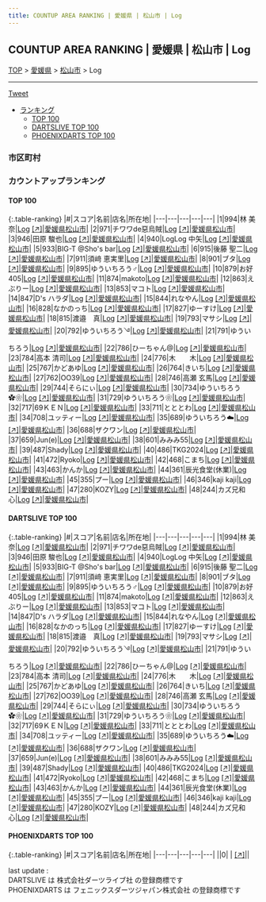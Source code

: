 ```yaml
---
title: COUNTUP AREA RANKING | 愛媛県 | 松山市 | Log
---
```

## COUNTUP AREA RANKING | 愛媛県 | 松山市 | Log

[TOP](/darts/rank/) > [愛媛県](/darts/rank/愛媛県/) > [松山市](/darts/rank/愛媛県/松山市/) > Log

___

<a href="https://twitter.com/share?ref_src=twsrc%5Etfw" data-text="COUNTUP AREA RANKING | 愛媛県松山市Log" class="twitter-share-button" data-hashtags="DARTSLIVE,PHOENIXDARTS,darts,ダーツ" data-show-count="false">Tweet</a>

* [ランキング](#カウントアップランキング)
    * [TOP 100](#top-100)
    * [DARTSLIVE TOP 100](#dartslive-top-100)
    * [PHOENIXDARTS TOP 100](#phoenixdarts-top-100)

### 市区町村

<ul>

</ul>

### カウントアップランキング

#### TOP 100



{:.table-ranking}
|#|スコア|名前|店名|所在地|
|---|---|---|---|---|
|1|994|<span class="rank-name-dl">林 美奈</span>|<a href="/darts/rank/shops/c2974b2649f978bd774c926eb736cb5a.html">Log</a> <a href="https://search.dartslive.com/jp/shop/c2974b2649f978bd774c926eb736cb5a">[↗]</a>|<a href="/darts/rank/愛媛県/松山市">愛媛県松山市</a>|
|2|971|<span class="rank-name-dl">チワワde惡烏賊</span>|<a href="/darts/rank/shops/c2974b2649f978bd774c926eb736cb5a.html">Log</a> <a href="https://search.dartslive.com/jp/shop/c2974b2649f978bd774c926eb736cb5a">[↗]</a>|<a href="/darts/rank/愛媛県/松山市">愛媛県松山市</a>|
|3|946|<span class="rank-name-dl">田原 駿也</span>|<a href="/darts/rank/shops/c2974b2649f978bd774c926eb736cb5a.html">Log</a> <a href="https://search.dartslive.com/jp/shop/c2974b2649f978bd774c926eb736cb5a">[↗]</a>|<a href="/darts/rank/愛媛県/松山市">愛媛県松山市</a>|
|4|940|<span class="rank-name-dl">LogLog 中矢</span>|<a href="/darts/rank/shops/c2974b2649f978bd774c926eb736cb5a.html">Log</a> <a href="https://search.dartslive.com/jp/shop/c2974b2649f978bd774c926eb736cb5a">[↗]</a>|<a href="/darts/rank/愛媛県/松山市">愛媛県松山市</a>|
|5|933|<span class="rank-name-dl">BIG-T @Sho&#x27;s bar</span>|<a href="/darts/rank/shops/c2974b2649f978bd774c926eb736cb5a.html">Log</a> <a href="https://search.dartslive.com/jp/shop/c2974b2649f978bd774c926eb736cb5a">[↗]</a>|<a href="/darts/rank/愛媛県/松山市">愛媛県松山市</a>|
|6|915|<span class="rank-name-dl">後藤 聖二</span>|<a href="/darts/rank/shops/c2974b2649f978bd774c926eb736cb5a.html">Log</a> <a href="https://search.dartslive.com/jp/shop/c2974b2649f978bd774c926eb736cb5a">[↗]</a>|<a href="/darts/rank/愛媛県/松山市">愛媛県松山市</a>|
|7|911|<span class="rank-name-dl">須﨑 恵実里</span>|<a href="/darts/rank/shops/c2974b2649f978bd774c926eb736cb5a.html">Log</a> <a href="https://search.dartslive.com/jp/shop/c2974b2649f978bd774c926eb736cb5a">[↗]</a>|<a href="/darts/rank/愛媛県/松山市">愛媛県松山市</a>|
|8|901|<span class="rank-name-dl">ブタ</span>|<a href="/darts/rank/shops/c2974b2649f978bd774c926eb736cb5a.html">Log</a> <a href="https://search.dartslive.com/jp/shop/c2974b2649f978bd774c926eb736cb5a">[↗]</a>|<a href="/darts/rank/愛媛県/松山市">愛媛県松山市</a>|
|9|895|<span class="rank-name-dl">ゆういちろう♂</span>|<a href="/darts/rank/shops/c2974b2649f978bd774c926eb736cb5a.html">Log</a> <a href="https://search.dartslive.com/jp/shop/c2974b2649f978bd774c926eb736cb5a">[↗]</a>|<a href="/darts/rank/愛媛県/松山市">愛媛県松山市</a>|
|10|879|<span class="rank-name-dl">お好405</span>|<a href="/darts/rank/shops/c2974b2649f978bd774c926eb736cb5a.html">Log</a> <a href="https://search.dartslive.com/jp/shop/c2974b2649f978bd774c926eb736cb5a">[↗]</a>|<a href="/darts/rank/愛媛県/松山市">愛媛県松山市</a>|
|11|874|<span class="rank-name-dl">makoto</span>|<a href="/darts/rank/shops/c2974b2649f978bd774c926eb736cb5a.html">Log</a> <a href="https://search.dartslive.com/jp/shop/c2974b2649f978bd774c926eb736cb5a">[↗]</a>|<a href="/darts/rank/愛媛県/松山市">愛媛県松山市</a>|
|12|863|<span class="rank-name-dl">えぶりー</span>|<a href="/darts/rank/shops/c2974b2649f978bd774c926eb736cb5a.html">Log</a> <a href="https://search.dartslive.com/jp/shop/c2974b2649f978bd774c926eb736cb5a">[↗]</a>|<a href="/darts/rank/愛媛県/松山市">愛媛県松山市</a>|
|13|853|<span class="rank-name-dl">マコト</span>|<a href="/darts/rank/shops/c2974b2649f978bd774c926eb736cb5a.html">Log</a> <a href="https://search.dartslive.com/jp/shop/c2974b2649f978bd774c926eb736cb5a">[↗]</a>|<a href="/darts/rank/愛媛県/松山市">愛媛県松山市</a>|
|14|847|<span class="rank-name-dl">D&#x27;s ハラダ</span>|<a href="/darts/rank/shops/c2974b2649f978bd774c926eb736cb5a.html">Log</a> <a href="https://search.dartslive.com/jp/shop/c2974b2649f978bd774c926eb736cb5a">[↗]</a>|<a href="/darts/rank/愛媛県/松山市">愛媛県松山市</a>|
|15|844|<span class="rank-name-dl">れなやん</span>|<a href="/darts/rank/shops/c2974b2649f978bd774c926eb736cb5a.html">Log</a> <a href="https://search.dartslive.com/jp/shop/c2974b2649f978bd774c926eb736cb5a">[↗]</a>|<a href="/darts/rank/愛媛県/松山市">愛媛県松山市</a>|
|16|828|<span class="rank-name-dl">なかのっち</span>|<a href="/darts/rank/shops/c2974b2649f978bd774c926eb736cb5a.html">Log</a> <a href="https://search.dartslive.com/jp/shop/c2974b2649f978bd774c926eb736cb5a">[↗]</a>|<a href="/darts/rank/愛媛県/松山市">愛媛県松山市</a>|
|17|827|<span class="rank-name-dl">ゆーすけ</span>|<a href="/darts/rank/shops/c2974b2649f978bd774c926eb736cb5a.html">Log</a> <a href="https://search.dartslive.com/jp/shop/c2974b2649f978bd774c926eb736cb5a">[↗]</a>|<a href="/darts/rank/愛媛県/松山市">愛媛県松山市</a>|
|18|815|<span class="rank-name-dl">渡邉　真</span>|<a href="/darts/rank/shops/c2974b2649f978bd774c926eb736cb5a.html">Log</a> <a href="https://search.dartslive.com/jp/shop/c2974b2649f978bd774c926eb736cb5a">[↗]</a>|<a href="/darts/rank/愛媛県/松山市">愛媛県松山市</a>|
|19|793|<span class="rank-name-dl">マサシ</span>|<a href="/darts/rank/shops/c2974b2649f978bd774c926eb736cb5a.html">Log</a> <a href="https://search.dartslive.com/jp/shop/c2974b2649f978bd774c926eb736cb5a">[↗]</a>|<a href="/darts/rank/愛媛県/松山市">愛媛県松山市</a>|
|20|792|<span class="rank-name-dl">ゆういちろう࿓</span>|<a href="/darts/rank/shops/c2974b2649f978bd774c926eb736cb5a.html">Log</a> <a href="https://search.dartslive.com/jp/shop/c2974b2649f978bd774c926eb736cb5a">[↗]</a>|<a href="/darts/rank/愛媛県/松山市">愛媛県松山市</a>|
|21|791|<span class="rank-name-dl">ゆういちろう</span>|<a href="/darts/rank/shops/c2974b2649f978bd774c926eb736cb5a.html">Log</a> <a href="https://search.dartslive.com/jp/shop/c2974b2649f978bd774c926eb736cb5a">[↗]</a>|<a href="/darts/rank/愛媛県/松山市">愛媛県松山市</a>|
|22|786|<span class="rank-name-dl">ひーちゃん@</span>|<a href="/darts/rank/shops/c2974b2649f978bd774c926eb736cb5a.html">Log</a> <a href="https://search.dartslive.com/jp/shop/c2974b2649f978bd774c926eb736cb5a">[↗]</a>|<a href="/darts/rank/愛媛県/松山市">愛媛県松山市</a>|
|23|784|<span class="rank-name-dl">高本 清司</span>|<a href="/darts/rank/shops/c2974b2649f978bd774c926eb736cb5a.html">Log</a> <a href="https://search.dartslive.com/jp/shop/c2974b2649f978bd774c926eb736cb5a">[↗]</a>|<a href="/darts/rank/愛媛県/松山市">愛媛県松山市</a>|
|24|776|<span class="rank-name-dl">木　　木</span>|<a href="/darts/rank/shops/c2974b2649f978bd774c926eb736cb5a.html">Log</a> <a href="https://search.dartslive.com/jp/shop/c2974b2649f978bd774c926eb736cb5a">[↗]</a>|<a href="/darts/rank/愛媛県/松山市">愛媛県松山市</a>|
|25|767|<span class="rank-name-dl">かどあゆ</span>|<a href="/darts/rank/shops/c2974b2649f978bd774c926eb736cb5a.html">Log</a> <a href="https://search.dartslive.com/jp/shop/c2974b2649f978bd774c926eb736cb5a">[↗]</a>|<a href="/darts/rank/愛媛県/松山市">愛媛県松山市</a>|
|26|764|<span class="rank-name-dl">きいち</span>|<a href="/darts/rank/shops/c2974b2649f978bd774c926eb736cb5a.html">Log</a> <a href="https://search.dartslive.com/jp/shop/c2974b2649f978bd774c926eb736cb5a">[↗]</a>|<a href="/darts/rank/愛媛県/松山市">愛媛県松山市</a>|
|27|762|<span class="rank-name-dl">OO39</span>|<a href="/darts/rank/shops/c2974b2649f978bd774c926eb736cb5a.html">Log</a> <a href="https://search.dartslive.com/jp/shop/c2974b2649f978bd774c926eb736cb5a">[↗]</a>|<a href="/darts/rank/愛媛県/松山市">愛媛県松山市</a>|
|28|746|<span class="rank-name-dl">高瀬 玄馬</span>|<a href="/darts/rank/shops/c2974b2649f978bd774c926eb736cb5a.html">Log</a> <a href="https://search.dartslive.com/jp/shop/c2974b2649f978bd774c926eb736cb5a">[↗]</a>|<a href="/darts/rank/愛媛県/松山市">愛媛県松山市</a>|
|29|744|<span class="rank-name-dl">そらにぃ</span>|<a href="/darts/rank/shops/c2974b2649f978bd774c926eb736cb5a.html">Log</a> <a href="https://search.dartslive.com/jp/shop/c2974b2649f978bd774c926eb736cb5a">[↗]</a>|<a href="/darts/rank/愛媛県/松山市">愛媛県松山市</a>|
|30|734|<span class="rank-name-dl">ゆういちろう✿❀</span>|<a href="/darts/rank/shops/c2974b2649f978bd774c926eb736cb5a.html">Log</a> <a href="https://search.dartslive.com/jp/shop/c2974b2649f978bd774c926eb736cb5a">[↗]</a>|<a href="/darts/rank/愛媛県/松山市">愛媛県松山市</a>|
|31|729|<span class="rank-name-dl">ゆういちろう❀</span>|<a href="/darts/rank/shops/c2974b2649f978bd774c926eb736cb5a.html">Log</a> <a href="https://search.dartslive.com/jp/shop/c2974b2649f978bd774c926eb736cb5a">[↗]</a>|<a href="/darts/rank/愛媛県/松山市">愛媛県松山市</a>|
|32|717|<span class="rank-name-dl">69ＫＥＮ</span>|<a href="/darts/rank/shops/c2974b2649f978bd774c926eb736cb5a.html">Log</a> <a href="https://search.dartslive.com/jp/shop/c2974b2649f978bd774c926eb736cb5a">[↗]</a>|<a href="/darts/rank/愛媛県/松山市">愛媛県松山市</a>|
|33|711|<span class="rank-name-dl">とととわ</span>|<a href="/darts/rank/shops/c2974b2649f978bd774c926eb736cb5a.html">Log</a> <a href="https://search.dartslive.com/jp/shop/c2974b2649f978bd774c926eb736cb5a">[↗]</a>|<a href="/darts/rank/愛媛県/松山市">愛媛県松山市</a>|
|34|708|<span class="rank-name-dl">ユッティー</span>|<a href="/darts/rank/shops/c2974b2649f978bd774c926eb736cb5a.html">Log</a> <a href="https://search.dartslive.com/jp/shop/c2974b2649f978bd774c926eb736cb5a">[↗]</a>|<a href="/darts/rank/愛媛県/松山市">愛媛県松山市</a>|
|35|689|<span class="rank-name-dl">ゆういちろう☁️</span>|<a href="/darts/rank/shops/c2974b2649f978bd774c926eb736cb5a.html">Log</a> <a href="https://search.dartslive.com/jp/shop/c2974b2649f978bd774c926eb736cb5a">[↗]</a>|<a href="/darts/rank/愛媛県/松山市">愛媛県松山市</a>|
|36|688|<span class="rank-name-dl">ザクワン</span>|<a href="/darts/rank/shops/c2974b2649f978bd774c926eb736cb5a.html">Log</a> <a href="https://search.dartslive.com/jp/shop/c2974b2649f978bd774c926eb736cb5a">[↗]</a>|<a href="/darts/rank/愛媛県/松山市">愛媛県松山市</a>|
|37|659|<span class="rank-name-dl">Jun(e)</span>|<a href="/darts/rank/shops/c2974b2649f978bd774c926eb736cb5a.html">Log</a> <a href="https://search.dartslive.com/jp/shop/c2974b2649f978bd774c926eb736cb5a">[↗]</a>|<a href="/darts/rank/愛媛県/松山市">愛媛県松山市</a>|
|38|601|<span class="rank-name-dl">みみみ55</span>|<a href="/darts/rank/shops/c2974b2649f978bd774c926eb736cb5a.html">Log</a> <a href="https://search.dartslive.com/jp/shop/c2974b2649f978bd774c926eb736cb5a">[↗]</a>|<a href="/darts/rank/愛媛県/松山市">愛媛県松山市</a>|
|39|487|<span class="rank-name-dl">Shady</span>|<a href="/darts/rank/shops/c2974b2649f978bd774c926eb736cb5a.html">Log</a> <a href="https://search.dartslive.com/jp/shop/c2974b2649f978bd774c926eb736cb5a">[↗]</a>|<a href="/darts/rank/愛媛県/松山市">愛媛県松山市</a>|
|40|486|<span class="rank-name-dl">TKG2024</span>|<a href="/darts/rank/shops/c2974b2649f978bd774c926eb736cb5a.html">Log</a> <a href="https://search.dartslive.com/jp/shop/c2974b2649f978bd774c926eb736cb5a">[↗]</a>|<a href="/darts/rank/愛媛県/松山市">愛媛県松山市</a>|
|41|472|<span class="rank-name-dl">Ryoko</span>|<a href="/darts/rank/shops/c2974b2649f978bd774c926eb736cb5a.html">Log</a> <a href="https://search.dartslive.com/jp/shop/c2974b2649f978bd774c926eb736cb5a">[↗]</a>|<a href="/darts/rank/愛媛県/松山市">愛媛県松山市</a>|
|42|468|<span class="rank-name-dl">こまち</span>|<a href="/darts/rank/shops/c2974b2649f978bd774c926eb736cb5a.html">Log</a> <a href="https://search.dartslive.com/jp/shop/c2974b2649f978bd774c926eb736cb5a">[↗]</a>|<a href="/darts/rank/愛媛県/松山市">愛媛県松山市</a>|
|43|463|<span class="rank-name-dl">かんか</span>|<a href="/darts/rank/shops/c2974b2649f978bd774c926eb736cb5a.html">Log</a> <a href="https://search.dartslive.com/jp/shop/c2974b2649f978bd774c926eb736cb5a">[↗]</a>|<a href="/darts/rank/愛媛県/松山市">愛媛県松山市</a>|
|44|361|<span class="rank-name-dl">辰光食堂(休業)</span>|<a href="/darts/rank/shops/c2974b2649f978bd774c926eb736cb5a.html">Log</a> <a href="https://search.dartslive.com/jp/shop/c2974b2649f978bd774c926eb736cb5a">[↗]</a>|<a href="/darts/rank/愛媛県/松山市">愛媛県松山市</a>|
|45|355|<span class="rank-name-dl">プー</span>|<a href="/darts/rank/shops/c2974b2649f978bd774c926eb736cb5a.html">Log</a> <a href="https://search.dartslive.com/jp/shop/c2974b2649f978bd774c926eb736cb5a">[↗]</a>|<a href="/darts/rank/愛媛県/松山市">愛媛県松山市</a>|
|46|346|<span class="rank-name-dl">kaji kaji</span>|<a href="/darts/rank/shops/c2974b2649f978bd774c926eb736cb5a.html">Log</a> <a href="https://search.dartslive.com/jp/shop/c2974b2649f978bd774c926eb736cb5a">[↗]</a>|<a href="/darts/rank/愛媛県/松山市">愛媛県松山市</a>|
|47|280|<span class="rank-name-dl">KOZY</span>|<a href="/darts/rank/shops/c2974b2649f978bd774c926eb736cb5a.html">Log</a> <a href="https://search.dartslive.com/jp/shop/c2974b2649f978bd774c926eb736cb5a">[↗]</a>|<a href="/darts/rank/愛媛県/松山市">愛媛県松山市</a>|
|48|244|<span class="rank-name-dl">カズ兄和心</span>|<a href="/darts/rank/shops/c2974b2649f978bd774c926eb736cb5a.html">Log</a> <a href="https://search.dartslive.com/jp/shop/c2974b2649f978bd774c926eb736cb5a">[↗]</a>|<a href="/darts/rank/愛媛県/松山市">愛媛県松山市</a>|


#### DARTSLIVE TOP 100



{:.table-ranking}
|#|スコア|名前|店名|所在地|
|---|---|---|---|---|
|1|994|<span class="rank-name-dl">林 美奈</span>|<a href="/darts/rank/shops/c2974b2649f978bd774c926eb736cb5a.html">Log</a> <a href="https://search.dartslive.com/jp/shop/c2974b2649f978bd774c926eb736cb5a">[↗]</a>|<a href="/darts/rank/愛媛県/松山市">愛媛県松山市</a>|
|2|971|<span class="rank-name-dl">チワワde惡烏賊</span>|<a href="/darts/rank/shops/c2974b2649f978bd774c926eb736cb5a.html">Log</a> <a href="https://search.dartslive.com/jp/shop/c2974b2649f978bd774c926eb736cb5a">[↗]</a>|<a href="/darts/rank/愛媛県/松山市">愛媛県松山市</a>|
|3|946|<span class="rank-name-dl">田原 駿也</span>|<a href="/darts/rank/shops/c2974b2649f978bd774c926eb736cb5a.html">Log</a> <a href="https://search.dartslive.com/jp/shop/c2974b2649f978bd774c926eb736cb5a">[↗]</a>|<a href="/darts/rank/愛媛県/松山市">愛媛県松山市</a>|
|4|940|<span class="rank-name-dl">LogLog 中矢</span>|<a href="/darts/rank/shops/c2974b2649f978bd774c926eb736cb5a.html">Log</a> <a href="https://search.dartslive.com/jp/shop/c2974b2649f978bd774c926eb736cb5a">[↗]</a>|<a href="/darts/rank/愛媛県/松山市">愛媛県松山市</a>|
|5|933|<span class="rank-name-dl">BIG-T @Sho&#x27;s bar</span>|<a href="/darts/rank/shops/c2974b2649f978bd774c926eb736cb5a.html">Log</a> <a href="https://search.dartslive.com/jp/shop/c2974b2649f978bd774c926eb736cb5a">[↗]</a>|<a href="/darts/rank/愛媛県/松山市">愛媛県松山市</a>|
|6|915|<span class="rank-name-dl">後藤 聖二</span>|<a href="/darts/rank/shops/c2974b2649f978bd774c926eb736cb5a.html">Log</a> <a href="https://search.dartslive.com/jp/shop/c2974b2649f978bd774c926eb736cb5a">[↗]</a>|<a href="/darts/rank/愛媛県/松山市">愛媛県松山市</a>|
|7|911|<span class="rank-name-dl">須﨑 恵実里</span>|<a href="/darts/rank/shops/c2974b2649f978bd774c926eb736cb5a.html">Log</a> <a href="https://search.dartslive.com/jp/shop/c2974b2649f978bd774c926eb736cb5a">[↗]</a>|<a href="/darts/rank/愛媛県/松山市">愛媛県松山市</a>|
|8|901|<span class="rank-name-dl">ブタ</span>|<a href="/darts/rank/shops/c2974b2649f978bd774c926eb736cb5a.html">Log</a> <a href="https://search.dartslive.com/jp/shop/c2974b2649f978bd774c926eb736cb5a">[↗]</a>|<a href="/darts/rank/愛媛県/松山市">愛媛県松山市</a>|
|9|895|<span class="rank-name-dl">ゆういちろう♂</span>|<a href="/darts/rank/shops/c2974b2649f978bd774c926eb736cb5a.html">Log</a> <a href="https://search.dartslive.com/jp/shop/c2974b2649f978bd774c926eb736cb5a">[↗]</a>|<a href="/darts/rank/愛媛県/松山市">愛媛県松山市</a>|
|10|879|<span class="rank-name-dl">お好405</span>|<a href="/darts/rank/shops/c2974b2649f978bd774c926eb736cb5a.html">Log</a> <a href="https://search.dartslive.com/jp/shop/c2974b2649f978bd774c926eb736cb5a">[↗]</a>|<a href="/darts/rank/愛媛県/松山市">愛媛県松山市</a>|
|11|874|<span class="rank-name-dl">makoto</span>|<a href="/darts/rank/shops/c2974b2649f978bd774c926eb736cb5a.html">Log</a> <a href="https://search.dartslive.com/jp/shop/c2974b2649f978bd774c926eb736cb5a">[↗]</a>|<a href="/darts/rank/愛媛県/松山市">愛媛県松山市</a>|
|12|863|<span class="rank-name-dl">えぶりー</span>|<a href="/darts/rank/shops/c2974b2649f978bd774c926eb736cb5a.html">Log</a> <a href="https://search.dartslive.com/jp/shop/c2974b2649f978bd774c926eb736cb5a">[↗]</a>|<a href="/darts/rank/愛媛県/松山市">愛媛県松山市</a>|
|13|853|<span class="rank-name-dl">マコト</span>|<a href="/darts/rank/shops/c2974b2649f978bd774c926eb736cb5a.html">Log</a> <a href="https://search.dartslive.com/jp/shop/c2974b2649f978bd774c926eb736cb5a">[↗]</a>|<a href="/darts/rank/愛媛県/松山市">愛媛県松山市</a>|
|14|847|<span class="rank-name-dl">D&#x27;s ハラダ</span>|<a href="/darts/rank/shops/c2974b2649f978bd774c926eb736cb5a.html">Log</a> <a href="https://search.dartslive.com/jp/shop/c2974b2649f978bd774c926eb736cb5a">[↗]</a>|<a href="/darts/rank/愛媛県/松山市">愛媛県松山市</a>|
|15|844|<span class="rank-name-dl">れなやん</span>|<a href="/darts/rank/shops/c2974b2649f978bd774c926eb736cb5a.html">Log</a> <a href="https://search.dartslive.com/jp/shop/c2974b2649f978bd774c926eb736cb5a">[↗]</a>|<a href="/darts/rank/愛媛県/松山市">愛媛県松山市</a>|
|16|828|<span class="rank-name-dl">なかのっち</span>|<a href="/darts/rank/shops/c2974b2649f978bd774c926eb736cb5a.html">Log</a> <a href="https://search.dartslive.com/jp/shop/c2974b2649f978bd774c926eb736cb5a">[↗]</a>|<a href="/darts/rank/愛媛県/松山市">愛媛県松山市</a>|
|17|827|<span class="rank-name-dl">ゆーすけ</span>|<a href="/darts/rank/shops/c2974b2649f978bd774c926eb736cb5a.html">Log</a> <a href="https://search.dartslive.com/jp/shop/c2974b2649f978bd774c926eb736cb5a">[↗]</a>|<a href="/darts/rank/愛媛県/松山市">愛媛県松山市</a>|
|18|815|<span class="rank-name-dl">渡邉　真</span>|<a href="/darts/rank/shops/c2974b2649f978bd774c926eb736cb5a.html">Log</a> <a href="https://search.dartslive.com/jp/shop/c2974b2649f978bd774c926eb736cb5a">[↗]</a>|<a href="/darts/rank/愛媛県/松山市">愛媛県松山市</a>|
|19|793|<span class="rank-name-dl">マサシ</span>|<a href="/darts/rank/shops/c2974b2649f978bd774c926eb736cb5a.html">Log</a> <a href="https://search.dartslive.com/jp/shop/c2974b2649f978bd774c926eb736cb5a">[↗]</a>|<a href="/darts/rank/愛媛県/松山市">愛媛県松山市</a>|
|20|792|<span class="rank-name-dl">ゆういちろう࿓</span>|<a href="/darts/rank/shops/c2974b2649f978bd774c926eb736cb5a.html">Log</a> <a href="https://search.dartslive.com/jp/shop/c2974b2649f978bd774c926eb736cb5a">[↗]</a>|<a href="/darts/rank/愛媛県/松山市">愛媛県松山市</a>|
|21|791|<span class="rank-name-dl">ゆういちろう</span>|<a href="/darts/rank/shops/c2974b2649f978bd774c926eb736cb5a.html">Log</a> <a href="https://search.dartslive.com/jp/shop/c2974b2649f978bd774c926eb736cb5a">[↗]</a>|<a href="/darts/rank/愛媛県/松山市">愛媛県松山市</a>|
|22|786|<span class="rank-name-dl">ひーちゃん@</span>|<a href="/darts/rank/shops/c2974b2649f978bd774c926eb736cb5a.html">Log</a> <a href="https://search.dartslive.com/jp/shop/c2974b2649f978bd774c926eb736cb5a">[↗]</a>|<a href="/darts/rank/愛媛県/松山市">愛媛県松山市</a>|
|23|784|<span class="rank-name-dl">高本 清司</span>|<a href="/darts/rank/shops/c2974b2649f978bd774c926eb736cb5a.html">Log</a> <a href="https://search.dartslive.com/jp/shop/c2974b2649f978bd774c926eb736cb5a">[↗]</a>|<a href="/darts/rank/愛媛県/松山市">愛媛県松山市</a>|
|24|776|<span class="rank-name-dl">木　　木</span>|<a href="/darts/rank/shops/c2974b2649f978bd774c926eb736cb5a.html">Log</a> <a href="https://search.dartslive.com/jp/shop/c2974b2649f978bd774c926eb736cb5a">[↗]</a>|<a href="/darts/rank/愛媛県/松山市">愛媛県松山市</a>|
|25|767|<span class="rank-name-dl">かどあゆ</span>|<a href="/darts/rank/shops/c2974b2649f978bd774c926eb736cb5a.html">Log</a> <a href="https://search.dartslive.com/jp/shop/c2974b2649f978bd774c926eb736cb5a">[↗]</a>|<a href="/darts/rank/愛媛県/松山市">愛媛県松山市</a>|
|26|764|<span class="rank-name-dl">きいち</span>|<a href="/darts/rank/shops/c2974b2649f978bd774c926eb736cb5a.html">Log</a> <a href="https://search.dartslive.com/jp/shop/c2974b2649f978bd774c926eb736cb5a">[↗]</a>|<a href="/darts/rank/愛媛県/松山市">愛媛県松山市</a>|
|27|762|<span class="rank-name-dl">OO39</span>|<a href="/darts/rank/shops/c2974b2649f978bd774c926eb736cb5a.html">Log</a> <a href="https://search.dartslive.com/jp/shop/c2974b2649f978bd774c926eb736cb5a">[↗]</a>|<a href="/darts/rank/愛媛県/松山市">愛媛県松山市</a>|
|28|746|<span class="rank-name-dl">高瀬 玄馬</span>|<a href="/darts/rank/shops/c2974b2649f978bd774c926eb736cb5a.html">Log</a> <a href="https://search.dartslive.com/jp/shop/c2974b2649f978bd774c926eb736cb5a">[↗]</a>|<a href="/darts/rank/愛媛県/松山市">愛媛県松山市</a>|
|29|744|<span class="rank-name-dl">そらにぃ</span>|<a href="/darts/rank/shops/c2974b2649f978bd774c926eb736cb5a.html">Log</a> <a href="https://search.dartslive.com/jp/shop/c2974b2649f978bd774c926eb736cb5a">[↗]</a>|<a href="/darts/rank/愛媛県/松山市">愛媛県松山市</a>|
|30|734|<span class="rank-name-dl">ゆういちろう✿❀</span>|<a href="/darts/rank/shops/c2974b2649f978bd774c926eb736cb5a.html">Log</a> <a href="https://search.dartslive.com/jp/shop/c2974b2649f978bd774c926eb736cb5a">[↗]</a>|<a href="/darts/rank/愛媛県/松山市">愛媛県松山市</a>|
|31|729|<span class="rank-name-dl">ゆういちろう❀</span>|<a href="/darts/rank/shops/c2974b2649f978bd774c926eb736cb5a.html">Log</a> <a href="https://search.dartslive.com/jp/shop/c2974b2649f978bd774c926eb736cb5a">[↗]</a>|<a href="/darts/rank/愛媛県/松山市">愛媛県松山市</a>|
|32|717|<span class="rank-name-dl">69ＫＥＮ</span>|<a href="/darts/rank/shops/c2974b2649f978bd774c926eb736cb5a.html">Log</a> <a href="https://search.dartslive.com/jp/shop/c2974b2649f978bd774c926eb736cb5a">[↗]</a>|<a href="/darts/rank/愛媛県/松山市">愛媛県松山市</a>|
|33|711|<span class="rank-name-dl">とととわ</span>|<a href="/darts/rank/shops/c2974b2649f978bd774c926eb736cb5a.html">Log</a> <a href="https://search.dartslive.com/jp/shop/c2974b2649f978bd774c926eb736cb5a">[↗]</a>|<a href="/darts/rank/愛媛県/松山市">愛媛県松山市</a>|
|34|708|<span class="rank-name-dl">ユッティー</span>|<a href="/darts/rank/shops/c2974b2649f978bd774c926eb736cb5a.html">Log</a> <a href="https://search.dartslive.com/jp/shop/c2974b2649f978bd774c926eb736cb5a">[↗]</a>|<a href="/darts/rank/愛媛県/松山市">愛媛県松山市</a>|
|35|689|<span class="rank-name-dl">ゆういちろう☁️</span>|<a href="/darts/rank/shops/c2974b2649f978bd774c926eb736cb5a.html">Log</a> <a href="https://search.dartslive.com/jp/shop/c2974b2649f978bd774c926eb736cb5a">[↗]</a>|<a href="/darts/rank/愛媛県/松山市">愛媛県松山市</a>|
|36|688|<span class="rank-name-dl">ザクワン</span>|<a href="/darts/rank/shops/c2974b2649f978bd774c926eb736cb5a.html">Log</a> <a href="https://search.dartslive.com/jp/shop/c2974b2649f978bd774c926eb736cb5a">[↗]</a>|<a href="/darts/rank/愛媛県/松山市">愛媛県松山市</a>|
|37|659|<span class="rank-name-dl">Jun(e)</span>|<a href="/darts/rank/shops/c2974b2649f978bd774c926eb736cb5a.html">Log</a> <a href="https://search.dartslive.com/jp/shop/c2974b2649f978bd774c926eb736cb5a">[↗]</a>|<a href="/darts/rank/愛媛県/松山市">愛媛県松山市</a>|
|38|601|<span class="rank-name-dl">みみみ55</span>|<a href="/darts/rank/shops/c2974b2649f978bd774c926eb736cb5a.html">Log</a> <a href="https://search.dartslive.com/jp/shop/c2974b2649f978bd774c926eb736cb5a">[↗]</a>|<a href="/darts/rank/愛媛県/松山市">愛媛県松山市</a>|
|39|487|<span class="rank-name-dl">Shady</span>|<a href="/darts/rank/shops/c2974b2649f978bd774c926eb736cb5a.html">Log</a> <a href="https://search.dartslive.com/jp/shop/c2974b2649f978bd774c926eb736cb5a">[↗]</a>|<a href="/darts/rank/愛媛県/松山市">愛媛県松山市</a>|
|40|486|<span class="rank-name-dl">TKG2024</span>|<a href="/darts/rank/shops/c2974b2649f978bd774c926eb736cb5a.html">Log</a> <a href="https://search.dartslive.com/jp/shop/c2974b2649f978bd774c926eb736cb5a">[↗]</a>|<a href="/darts/rank/愛媛県/松山市">愛媛県松山市</a>|
|41|472|<span class="rank-name-dl">Ryoko</span>|<a href="/darts/rank/shops/c2974b2649f978bd774c926eb736cb5a.html">Log</a> <a href="https://search.dartslive.com/jp/shop/c2974b2649f978bd774c926eb736cb5a">[↗]</a>|<a href="/darts/rank/愛媛県/松山市">愛媛県松山市</a>|
|42|468|<span class="rank-name-dl">こまち</span>|<a href="/darts/rank/shops/c2974b2649f978bd774c926eb736cb5a.html">Log</a> <a href="https://search.dartslive.com/jp/shop/c2974b2649f978bd774c926eb736cb5a">[↗]</a>|<a href="/darts/rank/愛媛県/松山市">愛媛県松山市</a>|
|43|463|<span class="rank-name-dl">かんか</span>|<a href="/darts/rank/shops/c2974b2649f978bd774c926eb736cb5a.html">Log</a> <a href="https://search.dartslive.com/jp/shop/c2974b2649f978bd774c926eb736cb5a">[↗]</a>|<a href="/darts/rank/愛媛県/松山市">愛媛県松山市</a>|
|44|361|<span class="rank-name-dl">辰光食堂(休業)</span>|<a href="/darts/rank/shops/c2974b2649f978bd774c926eb736cb5a.html">Log</a> <a href="https://search.dartslive.com/jp/shop/c2974b2649f978bd774c926eb736cb5a">[↗]</a>|<a href="/darts/rank/愛媛県/松山市">愛媛県松山市</a>|
|45|355|<span class="rank-name-dl">プー</span>|<a href="/darts/rank/shops/c2974b2649f978bd774c926eb736cb5a.html">Log</a> <a href="https://search.dartslive.com/jp/shop/c2974b2649f978bd774c926eb736cb5a">[↗]</a>|<a href="/darts/rank/愛媛県/松山市">愛媛県松山市</a>|
|46|346|<span class="rank-name-dl">kaji kaji</span>|<a href="/darts/rank/shops/c2974b2649f978bd774c926eb736cb5a.html">Log</a> <a href="https://search.dartslive.com/jp/shop/c2974b2649f978bd774c926eb736cb5a">[↗]</a>|<a href="/darts/rank/愛媛県/松山市">愛媛県松山市</a>|
|47|280|<span class="rank-name-dl">KOZY</span>|<a href="/darts/rank/shops/c2974b2649f978bd774c926eb736cb5a.html">Log</a> <a href="https://search.dartslive.com/jp/shop/c2974b2649f978bd774c926eb736cb5a">[↗]</a>|<a href="/darts/rank/愛媛県/松山市">愛媛県松山市</a>|
|48|244|<span class="rank-name-dl">カズ兄和心</span>|<a href="/darts/rank/shops/c2974b2649f978bd774c926eb736cb5a.html">Log</a> <a href="https://search.dartslive.com/jp/shop/c2974b2649f978bd774c926eb736cb5a">[↗]</a>|<a href="/darts/rank/愛媛県/松山市">愛媛県松山市</a>|


#### PHOENIXDARTS TOP 100



{:.table-ranking}
|#|スコア|名前|店名|所在地|
|---|---|---|---|---|
||0|<span class="rank-name-dl"> </span>|<a href="/darts/rank/shops/.html"></a> <a href="">[↗]</a>|<a href="/darts/rank//"></a>|


<div class="footer border-top border-gray-light mt-5 pt-3 text-right text-gray">
    last update : <span style="font-weight: italic" id="foot_last_modified"></span><br />
    DARTSLIVE は 株式会社ダーツライブ社 の登録商標です<br />
    PHOENIXDARTS は フェニックスダーツジャパン株式会社 の登録商標です<br />
</div>

<script src="https://cdnjs.cloudflare.com/ajax/libs/jquery.tablesorter/2.31.3/js/jquery.tablesorter.min.js" integrity="sha512-qzgd5cYSZcosqpzpn7zF2ZId8f/8CHmFKZ8j7mU4OUXTNRd5g+ZHBPsgKEwoqxCtdQvExE5LprwwPAgoicguNg==" crossorigin="anonymous" referrerpolicy="no-referrer"></script>
<link rel="stylesheet" href="https://cdnjs.cloudflare.com/ajax/libs/jquery.tablesorter/2.31.3/css/theme.default.min.css" integrity="sha512-wghhOJkjQX0Lh3NSWvNKeZ0ZpNn+SPVXX1Qyc9OCaogADktxrBiBdKGDoqVUOyhStvMBmJQ8ZdMHiR3wuEq8+w==" crossorigin="anonymous" referrerpolicy="no-referrer" />
<script>
$(function() {
    $(".table-ranking").tablesorter({sortList:[[0, 0]]});
    $("#foot_last_modified").text(formatDate(new Date(document.lastModified), 'yyyy-MM-dd HH:mm:ss'));
});
</script>

<script async src="https://platform.twitter.com/widgets.js" charset="utf-8"></script>